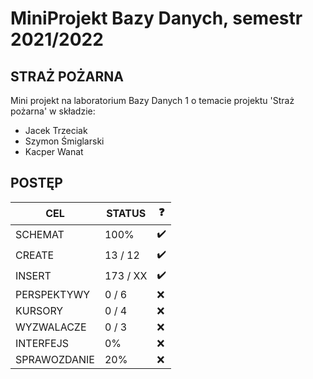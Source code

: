 # MiniProjekt Bazy Danych, semestr 2021/2022
## STRAŻ POŻARNA
Mini projekt na laboratorium Bazy Danych 1 o temacie projektu 'Straż pożarna' w składzie:

- Jacek Trzeciak
- Szymon Śmiglarski
- Kacper Wanat

## POSTĘP
| CEL | STATUS | ❓ |
| ------ | ------ | ------ |
| SCHEMAT | 100% | ✔️ |
| CREATE | 13 / 12 | ✔️ |
| INSERT | 173 / XX | ✔️ |
| PERSPEKTYWY | 0 / 6 | ❌ |
| KURSORY | 0 / 4 | ❌ |
| WYZWALACZE | 0 / 3 | ❌ |
| INTERFEJS | 0% | ❌ |
| SPRAWOZDANIE | 20% | ❌ |
